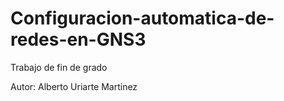 # Configuracion-automatica-de-redes-en-GNS3
Trabajo de fin de grado

Autor: Alberto Uriarte Martinez
